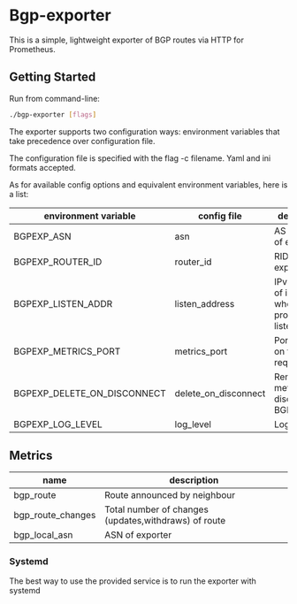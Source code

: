 # Bgp-exporter

This is a simple, lightweight exporter of BGP routes via HTTP for Prometheus.

## Getting Started

Run from command-line:

```bash
./bgp-exporter [flags]
```

The exporter supports two configuration ways: environment variables that take precedence over configuration file.

The configuration file is specified with the flag -c filename. Yaml and ini formats accepted.

As for available config options and equivalent environment variables, here is a list:

|     environment variable      |      config file    |                       description                  |        default        |
| ----------------------------- | ------------------- | -------------------------------------------------- | --------------------- |
| BGPEXP_ASN                    | asn                 | AS number of exporter                              | 64512                 |
| BGPEXP_ROUTER_ID              | router_id           | RID of exporter                                    | 1.1.1.1               |
| BGPEXP_LISTEN_ADDR            | listen_address      | IPv4 address of interface where bgp proccess listen| 0.0.0.0               |
| BGPEXP_METRICS_PORT           | metrics_port        | Port to listen on for HTTP requests                | 9179                  |
| BGPEXP_DELETE_ON_DISCONNECT   | delete_on_disconnect| Remove metrics of disconnected BGP peer            | False                 |
| BGPEXP_LOG_LEVEL              | log_level           | Log level                                          | Info                  |


## Metrics

|                name                |                     description                     |
| ---------------------------------- | --------------------------------------------------- |
| bgp_route                          | Route announced by neighbour                        |
| bgp_route_changes                  | Total number of changes (updates,withdraws) of route|
| bgp_local_asn                      | ASN of exporter                                     |


### Systemd

The best way to use the provided service is to run the exporter with systemd   
